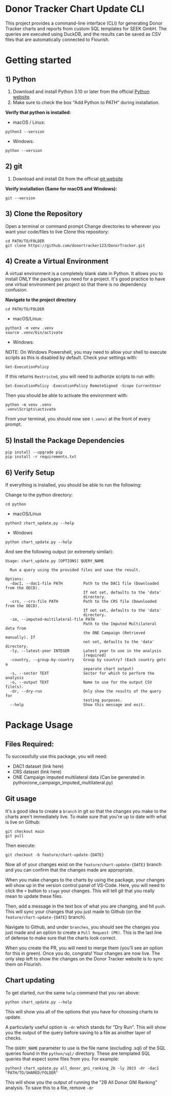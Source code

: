 # Donor Tracker Chart Update CLI

This project provides a command-line interface (CLI) for generating Donor Tracker charts and reports from custom SQL templates for SEEK GmbH. The queries are executed using DuckDB, and the results can be saved as CSV files that are automatically connected to Flourish. 

# Getting started

## 1) Python

1. Download and install Python 3.10 or later from the official [Python website](https://www.python.org/downloads/).
2. Make sure to check the box "Add Python to PATH" during installation.

**Verify that python is installed:** 

* macOS / Linux:
```
python3 --version
```

* Windows:
```
python --version
```

## 2) git

1. Download and install Git from the official [git website](https://git-scm.com/)

**Verify installation (Same for macOS and Windows):**
```
git --version
```

## 3) Clone the Repository
Open a terminal or command prompt
Change directories to wherever you want your code/files to live
Clone this repository:
```
cd PATH/TO/FOLDER
git clone https://github.com/donortracker123/DonorTracker.git
```

## 4) Create a Virtual Environment
A virtual environment is a completely blank slate in Python. It allows you to install ONLY the packages you need for a project. It's good practice to have one virtual environment per project so that there is no dependency confusion. 

**Navigate to the project directory**
```
cd PATH/TO/FOLDER
```

* macOS/Linux: 
```
python3 -m venv .venv
source .venv/bin/activate
```

* Windows:

NOTE: On Windows Powershell, you may need to allow your shell to execute scripts as this is disabled by default. Check your settings with: 
```
Get-ExecutionPolicy
```

If this returns `Restricted`, you will need to authorize scripts to run with: 

```
Set-ExecutionPolicy -ExecutionPolicy RemoteSigned -Scope CurrentUser
```

Then you should be able to activate the environment with:

```
python -m venv .venv
.venv\Scripts\activate
```

From your terminal, you should now see `(.venv)` at the front of every prompt. 

## 5) Install the Package Dependencies

```
pip install --upgrade pip
pip install -r requirements.txt
```

## 6) Verify Setup

If everything is installed, you should be able to run the following: 

Change to the python directory: 
```
cd python
```

* macOS/Linux
```
python3 chart_update.py --help
```

* Windows
```
python chart_update.py --help
```

And see the following output (or extremely similar):
```
Usage: chart_update.py [OPTIONS] QUERY_NAME

  Run a query using the provided files and save the result.

Options:
  -dac1, --dac1-file PATH         Path to the DAC1 file (Downloaded from the OECD).
                                  If not set, defaults to the 'data'
                                  directory.
  -crs, --crs-file PATH           Path to the CRS file (Downloaded from the OECD).
                                  If not set, defaults to the 'data'
                                  directory.
  -im, --imputed-multilateral-file PATH
                                  Path to the Imputed Multilateral data from
                                  the ONE Campaign (Retrieved manually). If
                                  not set, defaults to the 'data' directory.
  -ly, --latest-year INTEGER      Latest year to use in the analysis
                                  [required]
  -country, --group-by-country    Group by country? (Each country gets a
                                  separate chart output)
  -s, --sector TEXT               Sector for which to perform the analysis
  -o, --output TEXT               Name to use for the output CSV file(s).
  -dr, --dry-run                  Only show the results of the query for
                                  testing purposes.
  --help                          Show this message and exit.
```

# Package Usage

## Files Required:
To successfully use this package, you will need: 
* DAC1 dataset (link here)
* CRS dataset (link here)
* ONE Campaign imputed multilateral data (Can be generated in python/one_campaign_imputed_multilateral.py)

## Git usage
It's a good idea to create a `branch` in git so that the changes you make to the charts aren't immediately live. 
To make sure that you're up to date with what is live on Github: 
```
git checkout main
git pull
```

Then execute: 

```
git checkout -b feature/chart-update-{DATE}
```

Now all of your changes exist on the `feature/chart-update-{DATE}` branch and you can confirm that the changes made are appropriate. 

When you make changes to the charts by using the package, your changes will show up in the version control panel of VS-Code. Here, you will need to 
click the `+` button to `stage` your changes. This will tell git that you really mean to update these files. 

Then, add a message in the text box of what you are changing, and hit `push`. This will sync your changes that you just made to Github (on the `feature/chart-update-{DATE}` branch).

Navigate to Github, and under `branches`, you should see the changes you just made and an option to create a `Pull Request (PR)`. This is the last line of defense to make sure that the charts look correct.

When you create the PR, you will need to merge them (you'll see an option for this in green). Once you do, congrats! Your changes are now live. The only step 
left to show the changes on the Donor Tracker website is to sync them on Flourish. 

## Chart updating
To get started, run the same `help` command that you ran above: 
```
python chart_update.py --help
```

This will show you all of the options that you have for choosing charts to update. 

A particularly useful option is `-dr` which stands for "Dry Run". This will show you the output of the query before saving to a file as another layer of checks.

The `QUERY_NAME` parameter to use is the file name (excluding .sql) of the SQL queries found in the `python/sql/` directory. These are templated SQL queries
that expect some files from you. For example: 
```
python3 chart_update.py all_donor_gni_ranking_2b -ly 2023 -dr -dac1 "PATH/TO/SHARED/FOLDER"
```
This will show you the output of running the "2B All Donor GNI Ranking" analysis. To save this to a file, remove `-dr`
